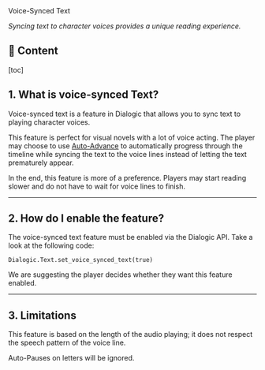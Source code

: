 <div class="header-banner purple">
     <div class="header-label purple">Voice-Synced Text</div>
</div>

*Syncing text to character voices provides a unique reading experience.*

## 📜 Content
[toc]

## 1. What is voice-synced Text?

Voice-synced text is a feature in Dialogic that allows you to sync text to playing character voices.

This feature is perfect for visual novels with a lot of voice acting.
The player may choose to use [Auto-Advance](auto-advance.md) to automatically progress through the timeline while syncing the text to the voice lines instead of letting the text prematurely appear.

In the end, this feature is more of a preference. Players may start reading slower and do not have to wait for voice lines to finish.

---

## 2. How do I enable the feature?

The voice-synced text feature must be enabled via the Dialogic API. Take a look at the following code:

```gdscript
Dialogic.Text.set_voice_synced_text(true)
```

We are suggesting the player decides whether they want this feature enabled.

---

## 3. Limitations

This feature is based on the length of the audio playing; it does not respect
the speech pattern of the voice line.

Auto-Pauses on letters will be ignored.
